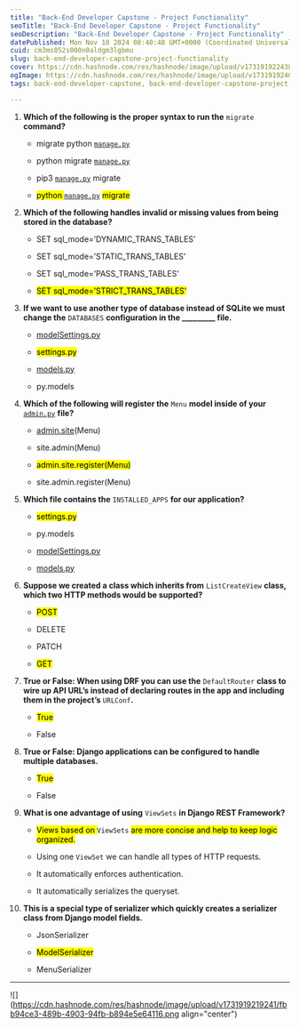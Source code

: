 ```yaml
---
title: "Back-End Developer Capstone - Project Functionality"
seoTitle: "Back-End Developer Capstone - Project Functionality"
seoDescription: "Back-End Developer Capstone - Project Functionality"
datePublished: Mon Nov 18 2024 08:40:48 GMT+0000 (Coordinated Universal Time)
cuid: cm3ms052s000n0aldgm3lgbmu
slug: back-end-developer-capstone-project-functionality
cover: https://cdn.hashnode.com/res/hashnode/image/upload/v1731919224382/98551b29-2fb2-48df-ac72-892a88d01d90.png
ogImage: https://cdn.hashnode.com/res/hashnode/image/upload/v1731919240094/2a37f1f9-2f01-44d6-a582-d5c1904e2bef.png
tags: back-end-developer-capstone, back-end-developer-capstone-project-functionality, project-functionality

---
```


1. **Which of the following is the proper syntax to run the** `migrate` **command?**
    
    * migrate python [`manage.py`](http://manage.py)
        
    * python migrate [`manage.py`](http://manage.py)
        
    * pip3 [`manage.py`](http://manage.py) migrate
        
    * <mark>python </mark> [`manage.py`](http://manage.py) <mark> migrate</mark>
        
2. **Which of the following handles invalid or missing values from being stored in the database?**
    
    * SET sql\_mode=’DYNAMIC\_TRANS\_TABLES’
        
    * SET sql\_mode=’STATIC\_TRANS\_TABLES’
        
    * SET sql\_mode=’PASS\_TRANS\_TABLES’
        
    * <mark>SET sql_mode=’STRICT_TRANS_TABLES’</mark>
        
3. **If we want to use another type of database instead of SQLite we must change the** `DATABASES` **configuration in the \_\_\_\_\_\_\_\_\_ file.**
    
    * [modelSettings.py](http://modelSettings.py)
        
    * <mark>settings.py</mark>
        
    * [models.py](http://models.py)
        
    * py.models
        
4. **Which of the following will register the** `Menu` **model inside of your** [`admin.py`](http://admin.py) **file?**
    
    * [admin.site](http://admin.site)(Menu)
        
    * site.admin(Menu)
        
    * <mark>admin.site.register(Menu)</mark>
        
    * site.admin.register(Menu)
        
5. **Which file contains the** `INSTALLED_APPS` **for our application?**
    
    * <mark>settings.py</mark>
        
    * py.models
        
    * [modelSettings.py](http://modelSettings.py)
        
    * [models.py](http://models.py)
        
6. **Suppose we created a class which inherits from** `ListCreateView` **class, which two HTTP methods would be supported?**
    
    * <mark>POST</mark>
        
    * DELETE
        
    * PATCH
        
    * <mark>GET</mark>
        
7. **True or False: When using DRF you can use the** `DefaultRouter` **class to wire up API URL’s instead of declaring routes in the app and including them in the project’s** `URLConf`**.**
    
    * <mark>True</mark>
        
    * False
        
8. **True or False: Django applications can be configured to handle multiple databases.**
    
    * <mark>True</mark>
        
    * False
        
9. **What is one advantage of using** `ViewSets` **in Django REST Framework?**
    
    * <mark>Views based on </mark> `ViewSets` <mark> are more concise and help to keep logic organized.</mark>
        
    * Using one `ViewSet` we can handle all types of HTTP requests.
        
    * It automatically enforces authentication.
        
    * It automatically serializes the queryset.
        
10. **This is a special type of serializer which quickly creates a serializer class from Django model fields.**
    
    * JsonSerializer
        
    * <mark>ModelSerializer</mark>
        
    * MenuSerializer
        

---

![](https://cdn.hashnode.com/res/hashnode/image/upload/v1731919219241/fbb94ce3-489b-4903-94fb-b894e5e64116.png align="center")